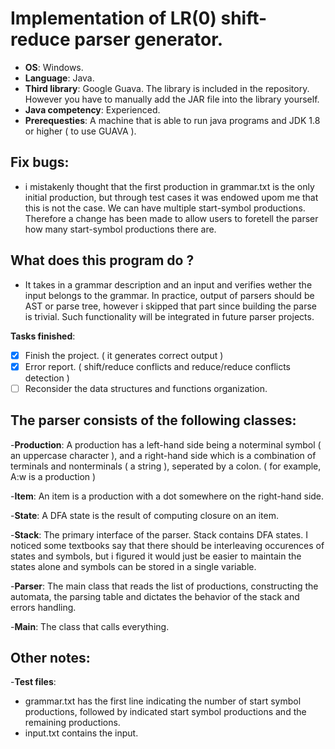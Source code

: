 
# Implementation of LR(0) shift-reduce parser generator.

- **OS**: Windows.
- **Language**: Java.
- **Third library**: Google Guava. The library is included in the repository. However you have to manually add the JAR file into the library yourself.
- **Java competency**: Experienced.
- **Prerequesties**: A machine that is able to run java programs and JDK 1.8 or higher ( to use GUAVA ).

## Fix bugs:
- i mistakenly thought that the first production in grammar.txt is the only initial production, but through test cases it was endowed upom me that this is not the case. We can have multiple start-symbol productions. Therefore a change has been made to allow users to foretell the parser how many start-symbol productions there are.


## What does this program do ?
- It takes in a grammar description and an input and verifies wether the input belongs to the grammar. In practice, output of parsers should be AST or parse tree, however i skipped that part since building the parse is trivial. Such functionality will be integrated in future parser projects.

**Tasks finished**:
- [x] Finish the project. ( it generates correct output )
- [X] Error report. ( shift/reduce conflicts and reduce/reduce conflicts detection )
- [ ] Reconsider the data structures and functions organization.

## The parser consists of the following classes:

-**Production**: A production has a left-hand side being a noterminal symbol ( an uppercase character ), and a right-hand side which is a combination of terminals and nonterminals ( a string ), seperated by a colon. ( for example, A:w is a production )

-**Item**: An item is  a production with a dot somewhere on the right-hand side.

-**State**: A DFA state is the result of computing closure on an item.

-**Stack**: The primary interface of the parser. Stack contains DFA states. I noticed some textbooks say that there should be interleaving occurences of states and symbols, but i figured it would just be easier to maintain the states alone and symbols can be stored in a single variable. 

-**Parser**: The main class that reads the list of productions, constructing the automata, the parsing table and dictates the behavior of the stack and errors handling.

-**Main**: The class that calls everything.

## Other notes: 

-**Test files**: 
- grammar.txt has the first line indicating the number of start symbol productions, followed by indicated start symbol productions and the remaining productions.
- input.txt contains the input.

